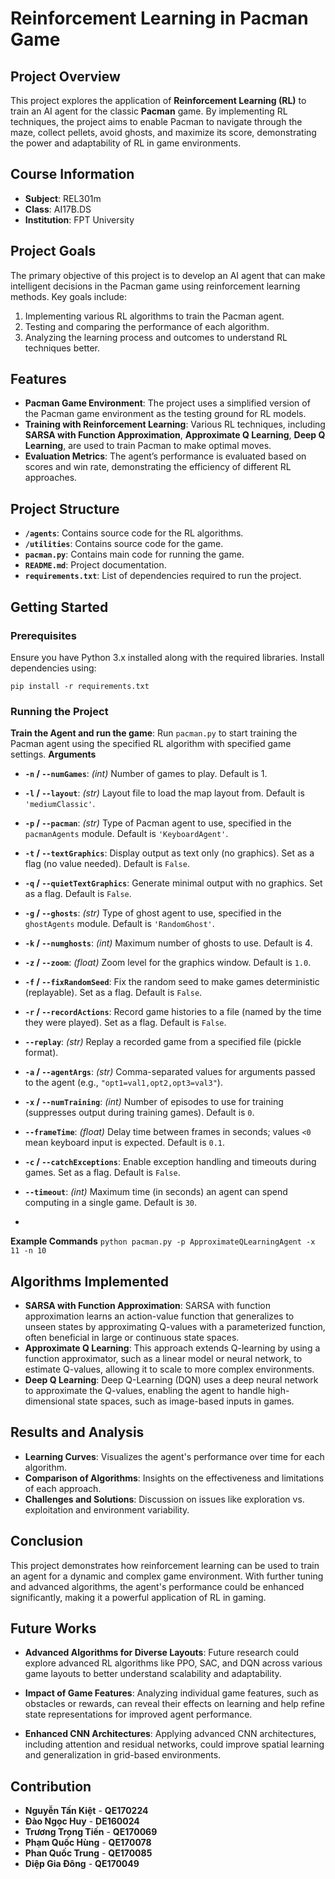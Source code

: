 ﻿# Reinforcement Learning in Pacman Game

## Project Overview

This project explores the application of **Reinforcement Learning (RL)** to train an AI agent for the classic **Pacman** game. By implementing RL techniques, the project aims to enable Pacman to navigate through the maze, collect pellets, avoid ghosts, and maximize its score, demonstrating the power and adaptability of RL in game environments.

## Course Information

-   **Subject**: REL301m
-   **Class**: AI17B.DS
-   **Institution**: FPT University

## Project Goals

The primary objective of this project is to develop an AI agent that can make intelligent decisions in the Pacman game using reinforcement learning methods. Key goals include:

1.  Implementing various RL algorithms to train the Pacman agent.
2.  Testing and comparing the performance of each algorithm.
3.  Analyzing the learning process and outcomes to understand RL techniques better.

## Features

-   **Pacman Game Environment**: The project uses a simplified version of the Pacman game environment as the testing ground for RL models.
-   **Training with Reinforcement Learning**: Various RL techniques, including **SARSA with Function Approximation**, **Approximate Q Learning**, **Deep Q Learning**, are used to train Pacman to make optimal moves.
-   **Evaluation Metrics**: The agent’s performance is evaluated based on scores and win rate, demonstrating the efficiency of different RL approaches.

## Project Structure

-   **`/agents`**: Contains source code for the RL algorithms.
-   **`/utilities`**: Contains source code for the game.
-   **`pacman.py`**: Contains main code for running the game.
-   **`README.md`**: Project documentation.
-   **`requirements.txt`**: List of dependencies required to run the project.

## Getting Started

### Prerequisites

Ensure you have Python 3.x installed along with the required libraries. Install dependencies using:

`pip install -r requirements.txt` 

### Running the Project

**Train the Agent and run the game**: Run `pacman.py` to start training the Pacman agent using the specified RL algorithm with specified game settings.
**Arguments**
-   **`-n` / `--numGames`**: _(int)_ Number of games to play. Default is 1.
    
-   **`-l` / `--layout`**: _(str)_ Layout file to load the map layout from. Default is `'mediumClassic'`.
    
-   **`-p` / `--pacman`**: _(str)_ Type of Pacman agent to use, specified in the `pacmanAgents` module. Default is `'KeyboardAgent'`.
    
-   **`-t` / `--textGraphics`**: Display output as text only (no graphics). Set as a flag (no value needed). Default is `False`.
    
-   **`-q` / `--quietTextGraphics`**: Generate minimal output with no graphics. Set as a flag. Default is `False`.
    
-   **`-g` / `--ghosts`**: _(str)_ Type of ghost agent to use, specified in the `ghostAgents` module. Default is `'RandomGhost'`.
    
-   **`-k` / `--numghosts`**: _(int)_ Maximum number of ghosts to use. Default is 4.
    
-   **`-z` / `--zoom`**: _(float)_ Zoom level for the graphics window. Default is `1.0`.
    
-   **`-f` / `--fixRandomSeed`**: Fix the random seed to make games deterministic (replayable). Set as a flag. Default is `False`.
    
-   **`-r` / `--recordActions`**: Record game histories to a file (named by the time they were played). Set as a flag. Default is `False`.
    
-   **`--replay`**: _(str)_ Replay a recorded game from a specified file (pickle format).
    
-   **`-a` / `--agentArgs`**: _(str)_ Comma-separated values for arguments passed to the agent (e.g., `"opt1=val1,opt2,opt3=val3"`).
    
-   **`-x` / `--numTraining`**: _(int)_ Number of episodes to use for training (suppresses output during training games). Default is `0`.
    
-   **`--frameTime`**: _(float)_ Delay time between frames in seconds; values `<0` mean keyboard input is expected. Default is `0.1`.
    
-   **`-c` / `--catchExceptions`**: Enable exception handling and timeouts during games. Set as a flag. Default is `False`.
    
-   **`--timeout`**: _(int)_ Maximum time (in seconds) an agent can spend computing in a single game. Default is `30`.
-   
**Example Commands**
`python pacman.py -p ApproximateQLearningAgent -x 11 -n 10` 

## Algorithms Implemented

-   **SARSA with Function Approximation**: SARSA with function approximation learns an action-value function that generalizes to unseen states by approximating Q-values with a parameterized function, often beneficial in large or continuous state spaces.
-   **Approximate Q Learning**: This approach extends Q-learning by using a function approximator, such as a linear model or neural network, to estimate Q-values, allowing it to scale to more complex environments.
-   **Deep Q Learning**: Deep Q-Learning (DQN) uses a deep neural network to approximate the Q-values, enabling the agent to handle high-dimensional state spaces, such as image-based inputs in games.

## Results and Analysis

-   **Learning Curves**: Visualizes the agent's performance over time for each algorithm.
-   **Comparison of Algorithms**: Insights on the effectiveness and limitations of each approach.
-   **Challenges and Solutions**: Discussion on issues like exploration vs. exploitation and environment variability.

## Conclusion

This project demonstrates how reinforcement learning can be used to train an agent for a dynamic and complex game environment. With further tuning and advanced algorithms, the agent's performance could be enhanced significantly, making it a powerful application of RL in gaming.

## Future Works
-   **Advanced Algorithms for Diverse Layouts**: Future research could explore advanced RL algorithms like PPO, SAC, and DQN across various game layouts to better understand scalability and adaptability.
    
-   **Impact of Game Features**: Analyzing individual game features, such as obstacles or rewards, can reveal their effects on learning and help refine state representations for improved agent performance.
    
-   **Enhanced CNN Architectures**: Applying advanced CNN architectures, including attention and residual networks, could improve spatial learning and generalization in grid-based environments.

## Contribution
-  **Nguyễn Tấn Kiệt** - **QE170224**
-  **Đào Ngọc Huy** - **DE160024**
-  **Trương Trọng Tiến** - **QE170069**
-  **Phạm Quốc Hùng** - **QE170078**
-  **Phan Quốc Trung** - **QE170085**
-  **Diệp Gia Đông** - **QE170049**
